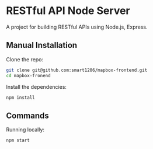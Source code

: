 # RESTful API Node Server
A project for building RESTful APIs using Node.js, Express.

## Manual Installation
Clone the repo:

```bash
git clone git@github.com:smart1206/mapbox-frontend.git
cd mapbox-fronend
```

Install the dependencies:

```bash
npm install
```

## Commands

Running locally:

```bash
npm start
```
